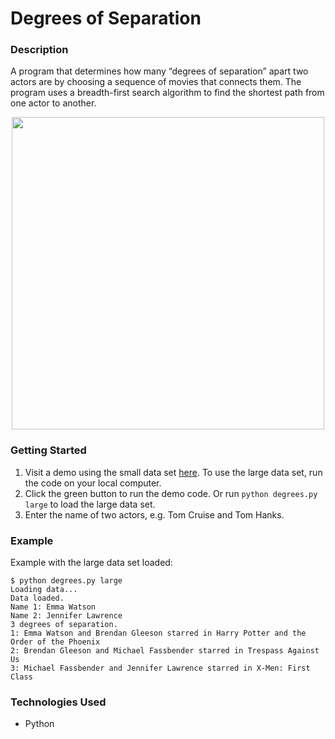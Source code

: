 # Degrees of Separation

### Description
A program that determines how many “degrees of separation” apart two actors are by choosing a sequence of movies that connects them. The program uses a breadth-first search algorithm to find the shortest path from one actor to another.

<p align="center">
  <img width="500" src="https://user-images.githubusercontent.com/74436899/122903111-0120d600-d347-11eb-8398-d63e0e97fd0d.jpg">
</p>

### Getting Started
1. Visit a demo using the small data set [here](https://replit.com/@DanielTsiang/degrees). To use the large data set, run the code on your local computer.
2. Click the green button to run the demo code. Or run ```python degrees.py large``` to load the large data set.
3. Enter the name of two actors, e.g. Tom Cruise and Tom Hanks.

### Example
Example with the large data set loaded:
```
$ python degrees.py large
Loading data...
Data loaded.
Name 1: Emma Watson
Name 2: Jennifer Lawrence
3 degrees of separation.
1: Emma Watson and Brendan Gleeson starred in Harry Potter and the Order of the Phoenix
2: Brendan Gleeson and Michael Fassbender starred in Trespass Against Us
3: Michael Fassbender and Jennifer Lawrence starred in X-Men: First Class
```

### Technologies Used
* Python
